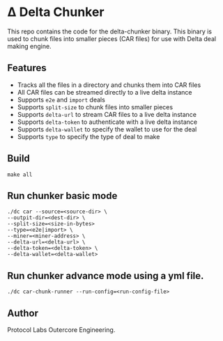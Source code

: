 # Δ Delta Chunker

This repo contains the code for the delta-chunker binary. This binary is used to chunk files into smaller pieces (CAR files) for use with Delta deal making engine.

## Features
- Tracks all the files in a directory and chunks them into CAR files
- All CAR files can be streamed directly to a live delta instance
- Supports `e2e` and `import` deals
- Supports `split-size` to chunk files into smaller pieces
- Supports `delta-url` to stream CAR files to a live delta instance
- Supports `delta-token` to authenticate with a live delta instance
- Supports `delta-wallet` to specify the wallet to use for the deal
- Supports `type` to specify the type of deal to make

## Build 
```
make all
```

## Run chunker basic mode
```
./dc car --source=<source-dir> \ 
--outpit-dir=<dest-dir> \ 
--split-size=<size-in-bytes>
--type=<e2e|import> \  
--miner=<miner-address> \
--delta-url=<delta-url> \ 
--delta-token=<delta-token> \ 
--delta-wallet=<delta-wallet> 
```

## Run chunker advance mode using a yml file.
```
./dc car-chunk-runner --run-config=<run-config-file>
```

## Author
Protocol Labs Outercore Engineering.
